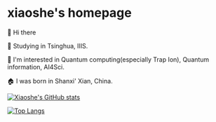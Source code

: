 # xiaoshe's homepage


👏 Hi there

🔭 Studying in Tsinghua, IIIS.

🌱 I'm interested in Quantum computing(especially Trap Ion), Quantum information, AI4Sci. 

🏠 I was born in Shanxi' Xian, China.

[![Xiaoshe's GitHub stats](https://github-readme-stats.vercel.app/api?username=xiaoshecode&show_icons=true&theme=dark)](https://github.com/anuraghazra/github-readme-stats)


[![Top Langs](https://github-readme-stats.vercel.app/api/top-langs/?username=xiaoshecode&show_icons=true&theme=dark&layout=compact)](https://github.com/anuraghazra/github-readme-stats)
